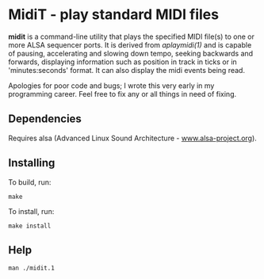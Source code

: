 MidiT - play standard MIDI files
================================

**midit** is a command-line utility that plays the specified MIDI file(s) to
one or more ALSA sequencer ports. It is derived from *aplaymidi(1)* and is
capable of pausing, accelerating and slowing down tempo, seeking backwards
and forwards, displaying information such as position in track in ticks or
in 'minutes:seconds' format. It can also display the midi events being read.

Apologies for poor code and bugs; I wrote this very early in my programming
career. Feel free to fix any or all things in need of fixing.

Dependencies
------------
Requires alsa (Advanced Linux Sound Architecture - www.alsa-project.org).

Installing
----------
To build, run:
```
make
```
To install, run:
```
make install
```

Help
----
```
man ./midit.1
```
